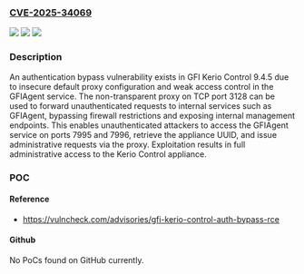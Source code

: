 ### [CVE-2025-34069](https://cve.mitre.org/cgi-bin/cvename.cgi?name=CVE-2025-34069)
![](https://img.shields.io/static/v1?label=Product&message=Kerio%20Control&color=blue)
![](https://img.shields.io/static/v1?label=Version&message=9.4.5%20&color=brightgreen)
![](https://img.shields.io/static/v1?label=Vulnerability&message=CWE-306%20Missing%20Authentication%20for%20Critical%20Function&color=brightgreen)

### Description

An authentication bypass vulnerability exists in GFI Kerio Control 9.4.5 due to insecure default proxy configuration and weak access control in the GFIAgent service. The non-transparent proxy on TCP port 3128 can be used to forward unauthenticated requests to internal services such as GFIAgent, bypassing firewall restrictions and exposing internal management endpoints. This enables unauthenticated attackers to access the GFIAgent service on ports 7995 and 7996, retrieve the appliance UUID, and issue administrative requests via the proxy. Exploitation results in full administrative access to the Kerio Control appliance.

### POC

#### Reference
- https://vulncheck.com/advisories/gfi-kerio-control-auth-bypass-rce

#### Github
No PoCs found on GitHub currently.

